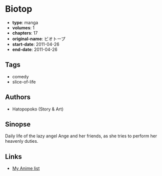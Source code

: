 # Biotop

-   **type**: manga
-   **volumes**: 1
-   **chapters**: 17
-   **original-name**: ビオトープ
-   **start-date**: 2011-04-26
-   **end-date**: 2011-04-26

## Tags

-   comedy
-   slice-of-life

## Authors

-   Hatopopoko (Story & Art)

## Sinopse

Daily life of the lazy angel Ange and her friends, as she tries to perform her heavenly duties.

## Links

-   [My Anime list](https://myanimelist.net/manga/104444/Biotop)

